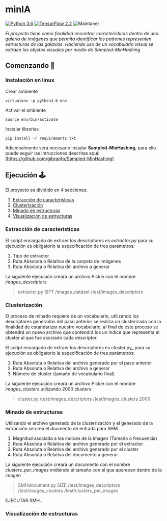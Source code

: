 # minIA
[![Python 3.6](https://img.shields.io/badge/python-3.6-blue.svg)](https://www.python.org/downloads/release/python-360/)
[![TensorFlow 2.2](https://img.shields.io/badge/tensorflow-2.2-brightgreen)](https://github.com/tensorflow/tensorflow/releases/tag/v2.2.0)
![Maintaner](https://img.shields.io/badge/OpenCV_contrib_python-3.4.2.16-blue)

_El proyecto tiene como finalidad encontrar características dentro de una galería de imágenes que permita identificar los patrones representen estructuras de las galaxias. Haciendo uso de un vocabulario visual se extraen los objetos visuales por medio de Sampled-MinHashing_

## Comenzando 🚀

### Instalación en linux

Crear ambiente

```
virtualenv -p python3.6 env
```

Activar el ambiente

```
source env/bin/activate
```

Instalar librerias 

```
pip install -r requirements.txt
```

Adicionalmente será necesario instalar **Sampled-MinHashing**, para ello puede seguir las intrucciones descritas aquí: [https://github.com/gibranfp/Sampled-MinHashing]

## Ejecución :joystick:

El proyecto es dividido en 4 secciones:
1. [Extracción de características](#Extracción-de-características)
2. [Clusterización](#Clusterización)
3. [Minado de estructuras](#Minado-de-estructuras)
4. [Visualización de estructuras](#Visualización-de-estructuras)

### Extracción de características 

El script encargado de extraer los descriptores es _extractor.py_ para su ejecución es obligatorio la especificación de tres parámetros:
1. Tipo de extractor
2. Ruta Absoluta o Relativa de la carpeta de imágenes
3. Ruta Absoluta o Relativa del archivo a generar

La siguiente ejecución creará un archivo Pickle con el nombre _images_descriptors_
> extractor.py SIFT /images_dataset /test/images_descriptors


### Clusterización
El proceso de minado requiere de un vocabulario, utilizando los descriptores generados del paso anterior se realiza un clusterizado con la finalidad de estandarizar nuestro vocabulario, al final de este proceso se obtendrá un nuevo archivo que contendrá los un índice que representa el cluster al que fue asociado cada descriptor. 

El script encargado de extraer los descriptores es cluster.py_ para su ejecución es obligatorio la especificación de tres parámetros:
1. Ruta Absoluta o Relativa del archivo generado por el paso anterior
2. Ruta Absoluta o Relativa del archivo a generar
3. Número de cluster (tamaño de vocabulario final)

La siguiente ejecución creará un archivo Pickle con el nombre _images_clusters_ utilizando 2000 clusters
> cluster.py /test/images_descriptors /test/images_clusters 2000

### Minado de estructuras 
Utilizando el archivo generado de la clusterización y el generado de la extracción se crea el doumento de entrada para SHM.

1. Magnitud asociada a los índices de la imagen (Tamaño o frecuencia)
2. Ruta Absoluta o Relativa del archivo generado por el extractor
3. Ruta Absoluta o Relativa del archivo generado por el cluster
4. Ruta Absoluta o Relativa del documento a generar

La siguiente ejecución creará un documento con el nombre _clusters_per_images_ midiendo el tamaño con el que aparecen dentro de la imagen
> SMHdocument.py SIZE /test/images_descriptors /test/images_clusters  /test/clusters_per_images

EJECUTAR SMH...

### Visualización de estructuras 

